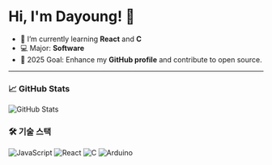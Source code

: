 # Hi, I'm Dayoung! 👋

- 🌱 I’m currently learning **React** and **C**
- 💻 Major: **Software**
- 🎯 2025 Goal: Enhance my **GitHub profile** and contribute to open source.

---

### 📈 GitHub Stats
![GitHub Stats](https://github-readme-stats.vercel.app/api?username=dayoung0311&show_icons=true&theme=tokyonight)

### 🛠 기술 스택
![JavaScript](https://img.shields.io/badge/-JavaScript-yellow?logo=javascript)
![React](https://img.shields.io/badge/-React-blue?logo=react)
![C](https://img.shields.io/badge/-C-00599C?logo=c)
![Arduino](https://img.shields.io/badge/-Arduino-00979D?logo=arduino)
